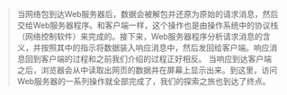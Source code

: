 > 当网络包到达Web服务器后，数据会被解包并还原为原始的请求消息，然后交给Web服务器程序。和客户端一样，这个操作也是由操作系统中的协议栈（网络控制软件）来完成的。接下来，Web服务器程序分析请求消息的含义，并按照其中的指示将数据装入响应消息中，然后发回给客户端。响应消息回到客户端的过程和之前我们介绍的过程正好相反。
> 当响应到达客户端之后，浏览器会从中读取出网页的数据并在屏幕上显示出来。到这里，访问Web服务器的一系列操作就全部完成了，我们的探索之旅也到达了终点。